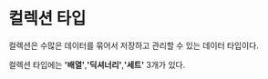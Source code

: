 # **컬렉션 타입**

컬렉션은 수많은 데이터를 묶어서 저장하고 관리할 수 있는 데이터 타입이다.

컬렉션 타입에는 **'배열'**,**'딕셔너리'**,**'세트'** 3개가 있다.